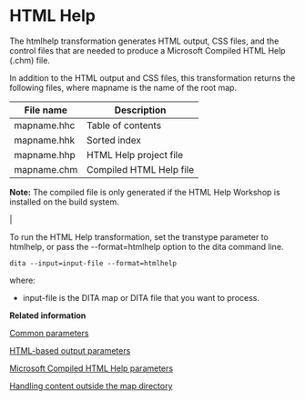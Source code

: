 # HTML Help

The htmlhelp transformation generates HTML output, CSS files, and the control files that are needed to produce a Microsoft Compiled HTML Help \(.chm\) file.

In addition to the HTML output and CSS files, this transformation returns the following files, where mapname is the name of the root map.

|File name|Description|
|---------|-----------|
|mapname.hhc|Table of contents|
|mapname.hhk|Sorted index|
|mapname.hhp|HTML Help project file|
|mapname.chm|Compiled HTML Help file

 **Note:** The compiled file is only generated if the HTML Help Workshop is installed on the build system.

|

To run the HTML Help transformation, set the transtype parameter to htmlhelp, or pass the --format=htmlhelp option to the dita command line.

```
dita --input=input-file --format=htmlhelp
```

where:

-   input-file is the DITA map or DITA file that you want to process.

**Related information**  


[Common parameters](../parameters/parameters-base.md)

[HTML-based output parameters](../parameters/parameters-base-html.md)

[Microsoft Compiled HTML Help parameters](../parameters/parameters-htmlhelp.md)

[Handling content outside the map directory](../parameters/generate-copy-outer.md)

